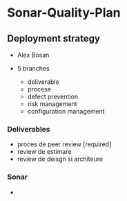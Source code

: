 # Sonar-Quality-Plan

## Deployment strategy
- Alex Bosan

- 5 branches
  - deliverable
  - procese
  - defect prevention
  - risk management
  - configuration management
  
### Deliverables
- proces de peer review [required]
- review de estimare
- review de deisgn si architeure


### Sonar
- 
